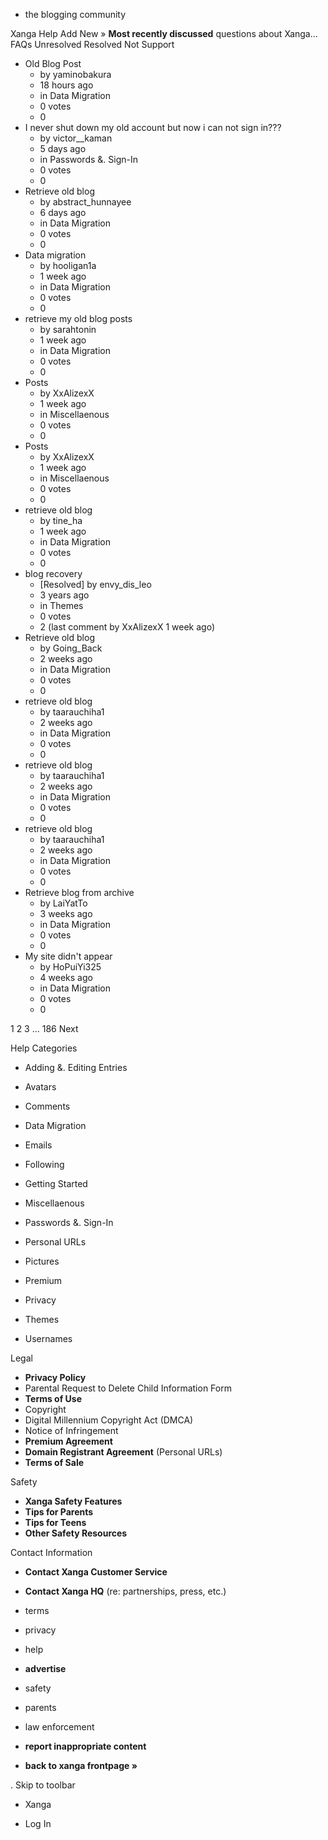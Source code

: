 *   the blogging community

Xanga Help Add New » **Most recently discussed** questions about Xanga… FAQs Unresolved Resolved Not Support

*   Old Blog Post
    *   by yaminobakura
    *   18 hours ago
    *   in Data Migration
    *   0 votes
    *   0
*   I never shut down my old account but now i can not sign in???
    *   by victor\_\_kaman
    *   5 days ago
    *   in Passwords &. Sign-In
    *   0 votes
    *   0
*   Retrieve old blog
    *   by abstract\_hunnayee
    *   6 days ago
    *   in Data Migration
    *   0 votes
    *   0
*   Data migration
    *   by hooligan1a
    *   1 week ago
    *   in Data Migration
    *   0 votes
    *   0
*   retrieve my old blog posts
    *   by sarahtonin
    *   1 week ago
    *   in Data Migration
    *   0 votes
    *   0
*   Posts
    *   by XxAlizexX
    *   1 week ago
    *   in Miscellaenous
    *   0 votes
    *   0
*   Posts
    *   by XxAlizexX
    *   1 week ago
    *   in Miscellaenous
    *   0 votes
    *   0
*   retrieve old blog
    *   by tine\_ha
    *   1 week ago
    *   in Data Migration
    *   0 votes
    *   0
*   blog recovery
    *   \[Resolved\] by envy\_dis\_leo
    *   3 years ago
    *   in Themes
    *   0 votes
    *   2 (last comment by XxAlizexX 1 week ago)
*   Retrieve old blog
    *   by Going\_Back
    *   2 weeks ago
    *   in Data Migration
    *   0 votes
    *   0
*   retrieve old blog
    *   by taarauchiha1
    *   2 weeks ago
    *   in Data Migration
    *   0 votes
    *   0
*   retrieve old blog
    *   by taarauchiha1
    *   2 weeks ago
    *   in Data Migration
    *   0 votes
    *   0
*   retrieve old blog
    *   by taarauchiha1
    *   2 weeks ago
    *   in Data Migration
    *   0 votes
    *   0
*   Retrieve blog from archive
    *   by LaiYatTo
    *   3 weeks ago
    *   in Data Migration
    *   0 votes
    *   0
*   My site didn't appear
    *   by HoPuiYi325
    *   4 weeks ago
    *   in Data Migration
    *   0 votes
    *   0

1 2 3 ... 186 Next

Help Categories

*   Adding &. Editing Entries
*   Avatars
*   Comments
*   Data Migration
*   Emails
*   Following
*   Getting Started
*   Miscellaenous

*   Passwords &. Sign-In
*   Personal URLs
*   Pictures
*   Premium
*   Privacy
*   Themes
*   Usernames

Legal

*   **Privacy Policy**
*   Parental Request to Delete Child Information Form
*   **Terms of Use**
*   Copyright
*   Digital Millennium Copyright Act (DMCA)
*   Notice of Infringement
*   **Premium Agreement**
*   **Domain Registrant Agreement** (Personal URLs)
*   **Terms of Sale**

Safety

*   **Xanga Safety Features**
*   **Tips for Parents**
*   **Tips for Teens**
*   **Other Safety Resources**

Contact Information

*   **Contact Xanga Customer Service**
*   **Contact Xanga HQ** (re: partnerships, press, etc.)

*   terms
*   privacy
*   help
*   **advertise**

*   safety
*   parents
*   law enforcement
*   **report inappropriate content**

*   **back to xanga frontpage »**

<img src="http://pixel.quantserve.com/pixel/p-87h-iNOVooym2.gif" style="display: none" height="1" width="1" alt="Quantcast"/>. Skip to toolbar

*   Xanga

*   Log In